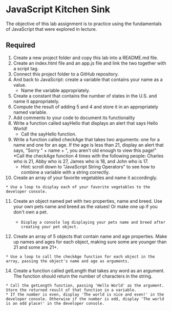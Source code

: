 # JavaScript Kitchen Sink
The objective of this lab assignment is to practice using the fundamentals of JavaScript that were explored in lecture.

## Required
1. Create a new project folder and copy this lab into a README.md file.
2. Create an index.html file and an app.js file and link the two together with a script tag.
3. Connect this project folder to a GitHub repository.
4. And back to JavaScript: create a variable that contains your name as a value.
    * Name the variable appropriately.
5. Create a constant that contains the number of states in the U.S. and name it appropriately.
6. Compute the result of adding 5 and 4 and store it in an appropriately named variable.
7. Add comments to your code to document its functionality
8. Write a function called sayHello that displays an alert that says Hello World!
    * Call the sayHello function.
9. Write a function called checkAge that takes two arguments: one for a name and one for an age. If the age is less than 21, display an alert that says, "Sorry " + name + ", you aren't old enough to view this page!"
    *Call the checkAge function 4 times with the following people: Charles who is 21, Abby who is 27, James who is 18, and John who is 17.
    * Hint: scroll down to "JavaScript String Operators" to see how to combine a variable with a string correctly.
10. Create an array of your favorite vegetables and name it accordingly.
```
* Use a loop to display each of your favorite vegetables to the developer console.

```
11. Create an object named pet with two properties, name and breed. Use your own pets name and breed as the values! Or make one up if you don't own a pet.
    *     Display a console log displaying your pets name and breed after creating your pet object.
12. Create an array of 5 objects that contain name and age properties. Make up names and ages for each object, making sure some are younger than 21 and some are 21+.
```
* Use a loop to call the checkAge function for each object in the array, passing the object's name and age as arguments.

 ```
14. Create a function called getLength that takes any word as an argument. The function should return the number of characters in the string.
```
* Call the getLength function, passing 'Hello World' as the argument. Store the returned result of that function in a variable.
* If the number is even, display 'The world is nice and even!' in the developer console. Otherwise if the number is odd, display 'The world is an odd place!' in the developer console.
```